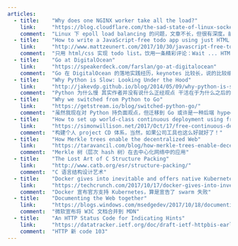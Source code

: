 ```yaml
---
articles:
  - title:    "Why does one NGINX worker take all the load?"
    link:     "https://blog.cloudflare.com/the-sad-state-of-linux-socket-balancing/"
    comment:  "Linux 下 epoll load balancing 的问题，文章不长，但很有深度。前面的进程&网络模型图很好。"
  - title:    "How to write a JavaScript-free todo app using just HTML and CSS"
    link:     "http://www.mattzeunert.com/2017/10/30/javascript-free-todo-app.html"
    comment:  "只用 html/css 实现 todo list。饮用一条精彩评论：Wait ... HTML/CSS is now Turing complete?"
  - title:    "Go at DigitalOcean"
    link:     "https://speakerdeck.com/farslan/go-at-digitalocean"
    comment:  "Go 在 DigitalOcean 的落地实践经历，keynotes 比较长，说的比较细"
  - title:    "Why Python is Slow: Looking Under the Hood"
    link:     "http://jakevdp.github.io/blog/2014/05/09/why-python-is-slow/"
    comment:  "Python 为什么慢 其实作者并没有说什么正经观点 干活在于为什么之后的 meta-hacking 部分。算是个小的内核实现介绍吧。"
  - title:    "Why we switched from Python to Go"
    link:     "https://getstream.io/blog/switched-python-go/"
    comment:  "虽然我现在对 Python 持负面观点，但迁移到 Go 或许是一种后端 hyped 趋势"
  - title:    "How to set up world-class continuous deployment using free hosted tools"
    link:     "https://simonwillison.net/2017/Oct/17/free-continuous-deployment/"
    comment:  "构建个人 project CD 体系，当然，如果公司工具也这么好就好了！"
  - title:    "How Merkle trees enable the decentralized Web"
    link:     "https://taravancil.com/blog/how-merkle-trees-enable-decentralized-web/"
    comment:  "Merkle 树（层次 hash 树）在去中心化网络中的应用"
  - title:    "The Lost Art of C Structure Packing"
    link:     "http://www.catb.org/esr/structure-packing/"
    comment:  "C 语言结构设计艺术"
  - title:    "Docker gives into inevitable and offers native Kubernetes support"
    link:     "https://techcrunch.com/2017/10/17/docker-gives-into-invevitable-and-offers-native-kubernetes-support/"
    comment:  "Docker 宣布官方支持 Kubernetes，算是宣告了 swarm 失败"
  - title:    "Documenting the Web together"
    link:     "https://blogs.windows.com/msedgedev/2017/10/18/documenting-web-together-mdn-web-docs/"
    comment:  "微软宣布将 W3C 文档合并到 MDN"
  - title:    "An HTTP Status Code for Indicating Hints"
    link:     "https://datatracker.ietf.org/doc/draft-ietf-httpbis-early-hints/"
    comment:  "HTTP 新 code 103"
---
```

